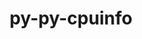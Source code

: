 ---
title: "py-py-cpuinfo"
layout: cache
categories: [package, develop]
meta: {"versions": ["9.0.0"], "compilers": ["cce@=15.0.1", "gcc@=11.4.0", "oneapi@=2023.2.0"], "oss": ["rhel8", "ubuntu20.04"], "platforms": ["linux"], "targets": ["x86_64_v3", "zen4"], "stacks": ["e4s", "e4s-cray-rhel", "e4s-oneapi", "root"], "num_specs": 17, "num_specs_by_stack": {"e4s-cray-rhel": 10, "root": 17, "e4s": 4, "e4s-oneapi": 3}}
spec_details: [{"hash": "llugde3hon2mn7gw74jknzdn7chis4vo", "compiler": "cce@=15.0.1", "versions": ["9.0.0"], "os": "rhel8", "platform": "linux", "target": "zen4", "variants": ["build_system=python_pip"], "stacks": ["e4s-cray-rhel", "root"], "size": "-", "tarball": "https://binaries.spack.io/develop/build_cache/linux-rhel8-zen4/cce-15.0.1/py-py-cpuinfo-9.0.0/linux-rhel8-zen4-cce-15.0.1-py-py-cpuinfo-9.0.0-llugde3hon2mn7gw74jknzdn7chis4vo.spack"}, {"hash": "hftpt2l7tcdc4fh2qbpaerlzbztyjrrp", "compiler": "cce@=15.0.1", "versions": ["9.0.0"], "os": "rhel8", "platform": "linux", "target": "zen4", "variants": ["build_system=python_pip"], "stacks": ["e4s-cray-rhel", "root"], "size": "-", "tarball": "https://binaries.spack.io/develop/build_cache/linux-rhel8-zen4/cce-15.0.1/py-py-cpuinfo-9.0.0/linux-rhel8-zen4-cce-15.0.1-py-py-cpuinfo-9.0.0-hftpt2l7tcdc4fh2qbpaerlzbztyjrrp.spack"}, {"hash": "a3aq6kvgrzxlhnlzduzo2vosaatovk3a", "compiler": "cce@=15.0.1", "versions": ["9.0.0"], "os": "rhel8", "platform": "linux", "target": "zen4", "variants": ["build_system=python_pip"], "stacks": ["e4s-cray-rhel", "root"], "size": "-", "tarball": "https://binaries.spack.io/develop/build_cache/linux-rhel8-zen4/cce-15.0.1/py-py-cpuinfo-9.0.0/linux-rhel8-zen4-cce-15.0.1-py-py-cpuinfo-9.0.0-a3aq6kvgrzxlhnlzduzo2vosaatovk3a.spack"}, {"hash": "bdfznwekpkuorvrtqqfpohgf2vcrrjci", "compiler": "cce@=15.0.1", "versions": ["9.0.0"], "os": "rhel8", "platform": "linux", "target": "zen4", "variants": ["build_system=python_pip"], "stacks": ["e4s-cray-rhel", "root"], "size": "-", "tarball": "https://binaries.spack.io/develop/build_cache/linux-rhel8-zen4/cce-15.0.1/py-py-cpuinfo-9.0.0/linux-rhel8-zen4-cce-15.0.1-py-py-cpuinfo-9.0.0-bdfznwekpkuorvrtqqfpohgf2vcrrjci.spack"}, {"hash": "e5ixdfb5w35aj6b3h5h6kadfugh7mcko", "compiler": "cce@=15.0.1", "versions": ["9.0.0"], "os": "rhel8", "platform": "linux", "target": "zen4", "variants": ["build_system=python_pip"], "stacks": ["e4s-cray-rhel", "root"], "size": "-", "tarball": "https://binaries.spack.io/develop/build_cache/linux-rhel8-zen4/cce-15.0.1/py-py-cpuinfo-9.0.0/linux-rhel8-zen4-cce-15.0.1-py-py-cpuinfo-9.0.0-e5ixdfb5w35aj6b3h5h6kadfugh7mcko.spack"}, {"hash": "un253skcsrsbhmqvqb454t23jucbnsgt", "compiler": "cce@=15.0.1", "versions": ["9.0.0"], "os": "rhel8", "platform": "linux", "target": "zen4", "variants": ["build_system=python_pip"], "stacks": ["e4s-cray-rhel", "root"], "size": "-", "tarball": "https://binaries.spack.io/develop/build_cache/linux-rhel8-zen4/cce-15.0.1/py-py-cpuinfo-9.0.0/linux-rhel8-zen4-cce-15.0.1-py-py-cpuinfo-9.0.0-un253skcsrsbhmqvqb454t23jucbnsgt.spack"}, {"hash": "t5zsuhsibyrdaob4bueuqkuiz4ypgeim", "compiler": "cce@=15.0.1", "versions": ["9.0.0"], "os": "rhel8", "platform": "linux", "target": "zen4", "variants": ["build_system=python_pip"], "stacks": ["e4s-cray-rhel", "root"], "size": "-", "tarball": "https://binaries.spack.io/develop/build_cache/linux-rhel8-zen4/cce-15.0.1/py-py-cpuinfo-9.0.0/linux-rhel8-zen4-cce-15.0.1-py-py-cpuinfo-9.0.0-t5zsuhsibyrdaob4bueuqkuiz4ypgeim.spack"}, {"hash": "p5ayle6x3kgloaftr4it57mpzfuz72v2", "compiler": "cce@=15.0.1", "versions": ["9.0.0"], "os": "rhel8", "platform": "linux", "target": "zen4", "variants": ["build_system=python_pip"], "stacks": ["e4s-cray-rhel", "root"], "size": "-", "tarball": "https://binaries.spack.io/develop/build_cache/linux-rhel8-zen4/cce-15.0.1/py-py-cpuinfo-9.0.0/linux-rhel8-zen4-cce-15.0.1-py-py-cpuinfo-9.0.0-p5ayle6x3kgloaftr4it57mpzfuz72v2.spack"}, {"hash": "w6xyokeocc7hjfc23u6enaoehb5pmglv", "compiler": "cce@=15.0.1", "versions": ["9.0.0"], "os": "rhel8", "platform": "linux", "target": "zen4", "variants": ["build_system=python_pip"], "stacks": ["e4s-cray-rhel", "root"], "size": "-", "tarball": "https://binaries.spack.io/develop/build_cache/linux-rhel8-zen4/cce-15.0.1/py-py-cpuinfo-9.0.0/linux-rhel8-zen4-cce-15.0.1-py-py-cpuinfo-9.0.0-w6xyokeocc7hjfc23u6enaoehb5pmglv.spack"}, {"hash": "mx3nujkvjfplgpwvaxu7zx4peaenm6uc", "compiler": "cce@=15.0.1", "versions": ["9.0.0"], "os": "rhel8", "platform": "linux", "target": "zen4", "variants": ["build_system=python_pip"], "stacks": ["e4s-cray-rhel", "root"], "size": "-", "tarball": "https://binaries.spack.io/develop/build_cache/linux-rhel8-zen4/cce-15.0.1/py-py-cpuinfo-9.0.0/linux-rhel8-zen4-cce-15.0.1-py-py-cpuinfo-9.0.0-mx3nujkvjfplgpwvaxu7zx4peaenm6uc.spack"}, {"hash": "b2y3tmpe3smr4ajbhog74nwjcxkxi5no", "compiler": "gcc@=11.4.0", "versions": ["9.0.0"], "os": "ubuntu20.04", "platform": "linux", "target": "x86_64_v3", "variants": ["build_system=python_pip"], "stacks": ["e4s", "root"], "size": "-", "tarball": "https://binaries.spack.io/develop/build_cache/linux-ubuntu20.04-x86_64_v3/gcc-11.4.0/py-py-cpuinfo-9.0.0/linux-ubuntu20.04-x86_64_v3-gcc-11.4.0-py-py-cpuinfo-9.0.0-b2y3tmpe3smr4ajbhog74nwjcxkxi5no.spack"}, {"hash": "7ja7cxyv25oo4w4zplxfkdyakm7duan7", "compiler": "gcc@=11.4.0", "versions": ["9.0.0"], "os": "ubuntu20.04", "platform": "linux", "target": "x86_64_v3", "variants": ["build_system=python_pip"], "stacks": ["e4s", "root"], "size": "-", "tarball": "https://binaries.spack.io/develop/build_cache/linux-ubuntu20.04-x86_64_v3/gcc-11.4.0/py-py-cpuinfo-9.0.0/linux-ubuntu20.04-x86_64_v3-gcc-11.4.0-py-py-cpuinfo-9.0.0-7ja7cxyv25oo4w4zplxfkdyakm7duan7.spack"}, {"hash": "rdul5aykuf33ubg4lhg6pd5i5xnso3g2", "compiler": "gcc@=11.4.0", "versions": ["9.0.0"], "os": "ubuntu20.04", "platform": "linux", "target": "x86_64_v3", "variants": ["build_system=python_pip"], "stacks": ["e4s", "root"], "size": "-", "tarball": "https://binaries.spack.io/develop/build_cache/linux-ubuntu20.04-x86_64_v3/gcc-11.4.0/py-py-cpuinfo-9.0.0/linux-ubuntu20.04-x86_64_v3-gcc-11.4.0-py-py-cpuinfo-9.0.0-rdul5aykuf33ubg4lhg6pd5i5xnso3g2.spack"}, {"hash": "tt7olcohde5ehvgvm7xsljbpnfdr5kaq", "compiler": "gcc@=11.4.0", "versions": ["9.0.0"], "os": "ubuntu20.04", "platform": "linux", "target": "x86_64_v3", "variants": ["build_system=python_pip"], "stacks": ["e4s", "root"], "size": "-", "tarball": "https://binaries.spack.io/develop/build_cache/linux-ubuntu20.04-x86_64_v3/gcc-11.4.0/py-py-cpuinfo-9.0.0/linux-ubuntu20.04-x86_64_v3-gcc-11.4.0-py-py-cpuinfo-9.0.0-tt7olcohde5ehvgvm7xsljbpnfdr5kaq.spack"}, {"hash": "najvqozcvll5g6x2umvpbywefmnqgvcc", "compiler": "oneapi@=2023.2.0", "versions": ["9.0.0"], "os": "ubuntu20.04", "platform": "linux", "target": "x86_64_v3", "variants": ["build_system=python_pip"], "stacks": ["root", "e4s-oneapi"], "size": "-", "tarball": "https://binaries.spack.io/develop/build_cache/linux-ubuntu20.04-x86_64_v3/oneapi-2023.2.0/py-py-cpuinfo-9.0.0/linux-ubuntu20.04-x86_64_v3-oneapi-2023.2.0-py-py-cpuinfo-9.0.0-najvqozcvll5g6x2umvpbywefmnqgvcc.spack"}, {"hash": "i3bqgmksabttrmucnv4icadkzxmae6e6", "compiler": "oneapi@=2023.2.0", "versions": ["9.0.0"], "os": "ubuntu20.04", "platform": "linux", "target": "x86_64_v3", "variants": ["build_system=python_pip"], "stacks": ["root", "e4s-oneapi"], "size": "-", "tarball": "https://binaries.spack.io/develop/build_cache/linux-ubuntu20.04-x86_64_v3/oneapi-2023.2.0/py-py-cpuinfo-9.0.0/linux-ubuntu20.04-x86_64_v3-oneapi-2023.2.0-py-py-cpuinfo-9.0.0-i3bqgmksabttrmucnv4icadkzxmae6e6.spack"}, {"hash": "5k3vwsw5hj42dsrushjudinvjug4tg5p", "compiler": "oneapi@=2023.2.0", "versions": ["9.0.0"], "os": "ubuntu20.04", "platform": "linux", "target": "x86_64_v3", "variants": ["build_system=python_pip"], "stacks": ["root", "e4s-oneapi"], "size": "-", "tarball": "https://binaries.spack.io/develop/build_cache/linux-ubuntu20.04-x86_64_v3/oneapi-2023.2.0/py-py-cpuinfo-9.0.0/linux-ubuntu20.04-x86_64_v3-oneapi-2023.2.0-py-py-cpuinfo-9.0.0-5k3vwsw5hj42dsrushjudinvjug4tg5p.spack"}]
---